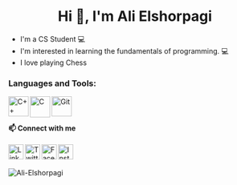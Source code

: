 <h1 align='center'> Hi 👋, I'm Ali Elshorpagi </h1>

- I'm a CS Student 💻
- I'm interested in learning the fundamentals of programming. 💻
- I love playing Chess 

<h3 align="left">Languages and Tools:</h3>
<p align="left"> 
<a href="https://www.w3schools.com/cpp/" target="_blank"> 
<img align="left" src="https://cdn-icons-png.flaticon.com/128/6132/6132222.png" alt="C++" width="40" height="40" /> </a> &ensp; 
<a href="https://www.w3schools.com/c/" target="_blank"> 
<img align="left" src="https://upload.wikimedia.org/wikipedia/commons/1/19/C_Logo.png?20201023095457" alt="C" width="40" height="42" /> <a> &ensp; 
<!--<a href="https://www.python.org/" target="_blank"> 
<img src="https://cdn-icons-png.flaticon.com/128/5968/5968350.png" alt="Pytohn" width="40" height="40" /> </a> &ensp; -->
 <a href="https://git-scm.com/" target="_blank">
 <img align="left" src="https://i.postimg.cc/yNXnywFh/git.png" alt="Git" width="40" height="40" /> </a> &ensp;
<br><br>
</p>

<h4 align="left">📫 Connect with me</h4>
<p align="left">
<a href="https://www.linkedin.com/in/ali-elshorpagi/" target="_blank" rel="noreferrer">
<img align="left" src="https://cdn-icons-png.flaticon.com/128/3536/3536505.png" alt="Linkedin" height="30"width="30" /> </a> &ensp;

<a href="https://twitter.com/AliElshorpagi" target="_blank">
<img align="left" src="https://cdn-icons-png.flaticon.com/128/3256/3256013.png" alt="Twitter" height="30" width="30" /> </a> &ensp;

<a href="https://www.facebook.com/alilio02" target="_blank">
<img align="left" src="https://cdn-icons-png.flaticon.com/128/733/733547.png" alt="Facebook" height="30" width="30" /> </a> &ensp;
 
 <a href="https://www.instagram.com/ali_elshorpagi/" target="_blank">
<img align="left" src="https://cdn-icons-png.flaticon.com/512/1409/1409946.png" alt="Instagram" height="30" width="30" /> </a> &ensp;
<br><br>
</p>
 
<img align="left" src="https://camo.githubusercontent.com/ebab6a431893818bfe707febb45add225d29268b8f8092a4fd50b70679878409/68747470733a2f2f6769746875622d726561646d652d73746174732e76657263656c2e6170702f6170692f746f702d6c616e67732f3f757365726e616d653d416c692d456c73686f7270616769266c61796f75743d636f6d70616374267468656d653d766973696f6e2d667269656e646c792d6461726b" alt="Ali-Elshorpagi" data-canonical-src="https://github-readme-stats.vercel.app/api/top-langs/?username=IbrahimSalem0&amp;layout=compact&amp;hide=html&amp;theme=radical&amp;count_private=true" style="max-width: 100%;">

